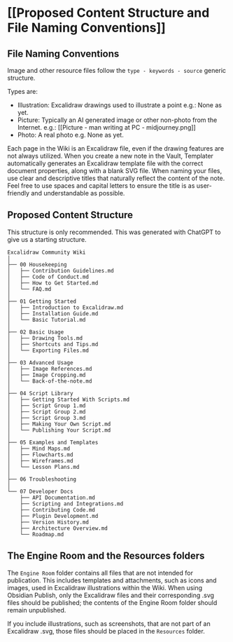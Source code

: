# [[Proposed Content Structure and File Naming Conventions]]

## File Naming Conventions
Image and other resource files follow the `type - keywords - source` generic structure.

Types are:
- Illustration: Excalidraw drawings used to illustrate a point e.g.: None as yet.
- Picture: Typically an AI generated image or other non-photo from the Internet. e.g.: [[Picture - man writing at PC - midjourney.png]]
- Photo: A real photo e.g. None as yet.

Each page in the Wiki is an Excalidraw file, even if the drawing features are not always utilized. When you create a new note in the Vault, Templater automatically generates an Excalidraw template file with the correct document properties, along with a blank SVG file. When naming your files, use clear and descriptive titles that naturally reflect the content of the note. Feel free to use spaces and capital letters to ensure the title is as user-friendly and understandable as possible.​

## Proposed Content Structure
This structure is only recommended. This was generated with ChatGPT to give us a starting structure.

```
Excalidraw Community Wiki
│
├── 00 Housekeeping
│   ├── Contribution Guidelines.md
│   ├── Code of Conduct.md
│   ├── How to Get Started.md
│   └── FAQ.md
│
├── 01 Getting Started
│   ├── Introduction to Excalidraw.md
│   ├── Installation Guide.md
│   └── Basic Tutorial.md
│
├── 02 Basic Usage
│   ├── Drawing Tools.md
│   ├── Shortcuts and Tips.md
│   └── Exporting Files.md
│
├── 03 Advanced Usage
│   ├── Image References.md
│   ├── Image Cropping.md
│   └── Back-of-the-note.md
│
├── 04 Script Library
│   ├── Getting Started With Scripts.md
│   ├── Script Group 1.md
│   ├── Script Group 2.md
│   ├── Script Group 3.md
│   ├── Making Your Own Script.md
│   └── Publishing Your Script.md
│
├── 05 Examples and Templates
│   ├── Mind Maps.md
│   ├── Flowcharts.md
│   ├── Wireframes.md
│   └── Lesson Plans.md
│
├── 06 Troubleshooting
│
└── 07 Developer Docs
    ├── API Documentation.md
    ├── Scripting and Integrations.md    
    ├── Contributing Code.md
    ├── Plugin Development.md
    ├── Version History.md
    ├── Architecture Overview.md
    └── Roadmap.md
```

## The Engine Room and the Resources folders
The `Engine Room` folder contains all files that are not intended for publication. This includes templates and attachments, such as icons and images, used in Excalidraw illustrations within the Wiki. When using Obsidian Publish, only the Excalidraw files and their corresponding .svg files should be published; the contents of the Engine Room folder should remain unpublished. 

If you include illustrations, such as screenshots, that are not part of an Excalidraw .svg, those files should be placed in the `Resources` folder.